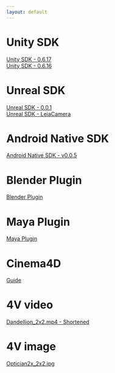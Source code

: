 ```yaml
---
layout: default
---
```


# Unity SDK
[Unity SDK - 0.6.17](https://github.com/LeiaInc/leiainc.github.io/raw/master/LeiaUnitySDK_Public_v0.6.17.zip)
<br>
[Unity SDK - 0.6.16](https://github.com/LeiaInc/leiainc.github.io/raw/master/Unity/LeiaUnitySDK_Public_v0.6.16.zip)

# Unreal SDK
[Unreal SDK - 0.0.1](https://github.com/LeiaInc/leiainc.github.io/raw/master/Unreal/LeiaLoft_Unreal_SDK_Latest.zip)
<br>
[Unreal SDK - LeiaCamera](https://github.com/LeiaInc/leiainc.github.io/raw/master/Unreal/LeiaLoft_Unreal_SDK_LeiaCamera_001_bf5adb8.zip)


# Android Native SDK 
[Android Native SDK - v0.0.5](https://github.com/LeiaInc/leiainc.github.io/raw/master/Android/LeiaLoft_NativeAndroid_SDK_2018-07-19.zip)

# Blender Plugin
[Blender Plugin](https://github.com/LeiaInc/leiainc.github.io/raw/master/Blender/Leia+Blender+SDK.zip)

# Maya Plugin
[Maya Plugin](https://github.com/LeiaInc/leiainc.github.io/raw/master/Maya/LeiaMayaPlugin_v013.zip)

# Cinema4D
[Guide](https://github.com/LeiaInc/leiainc.github.io/raw/master/C4D/2%20Step%20Rendering%20with%20cinema%204d.pdf)

# 4V video
[Dandellion_2x2.mp4 - Shortened](https://github.com/LeiaInc/leiainc.github.io/raw/master/DandellionsSnip_2x2.mp4)

# 4V image
[Optician2x_2x2.jpg](https://github.com/LeiaInc/leiainc.github.io/raw/master/Optician2x_2x2.jpg)
